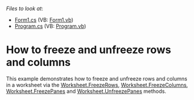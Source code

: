 <!-- default file list -->
*Files to look at*:

* [Form1.cs](./CS/WindowsFormsApplication1/Form1.cs) (VB: [Form1.vb](./VB/WindowsFormsApplication1/Form1.vb))
* [Program.cs](./CS/WindowsFormsApplication1/Program.cs) (VB: [Program.vb](./VB/WindowsFormsApplication1/Program.vb))
<!-- default file list end -->
# How to freeze and unfreeze rows and columns


<p>This example demonstrates how to freeze and unfreeze rows and columns in a worksheet via the <a href="http://documentation.devexpress.com/#CoreLibraries/DevExpressSpreadsheetWorksheet_FreezeRowstopic"><u>Worksheet.FreezeRows</u></a>, <a href="http://documentation.devexpress.com/#CoreLibraries/DevExpressSpreadsheetWorksheet_FreezeColumnstopic"><u>Worksheet.FreezeColumns</u></a>, <a href="http://documentation.devexpress.com/#CoreLibraries/DevExpressSpreadsheetWorksheet_FreezePanestopic"><u>Worksheet.FreezePanes</u></a> and <a href="http://documentation.devexpress.com/#CoreLibraries/DevExpressSpreadsheetWorksheet_UnfreezePanestopic"><u>Worksheet.UnfreezePanes</u></a> methods. </p>

<br/>


